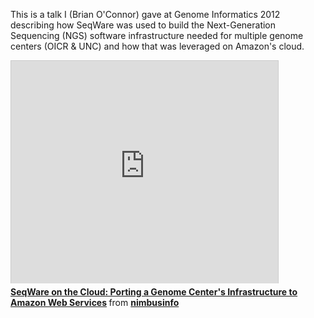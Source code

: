 This is a talk I (Brian O'Connor) gave at Genome Informatics 2012 describing
how SeqWare was used to build the Next-Generation Sequencing (NGS) software
infrastructure needed for multiple genome centers (OICR & UNC) and how that was
leveraged on Amazon's cloud. 

<iframe src="http://www.slideshare.net/slideshow/embed_code/14372993" width="427" height="356" frameborder="0" marginwidth="0" marginheight="0" scrolling="no" style="border:1px solid #CCC;border-width:1px 1px 0;margin-bottom:5px" allowfullscreen> </iframe> <div style="margin-bottom:5px"> <strong> <a href="http://www.slideshare.net/nimbusinfo/seqware-on-the-cloud-porting-a-genome-centers-infrastructure-to-amazon-web-services" title="SeqWare on the Cloud: Porting a Genome Center&#39;s Infrastructure to Amazon Web Services" target="_blank">SeqWare on the Cloud: Porting a Genome Center&#39;s Infrastructure to Amazon Web Services</a> </strong> from <strong><a href="http://www.slideshare.net/nimbusinfo" target="_blank">nimbusinfo</a></strong> </div>

